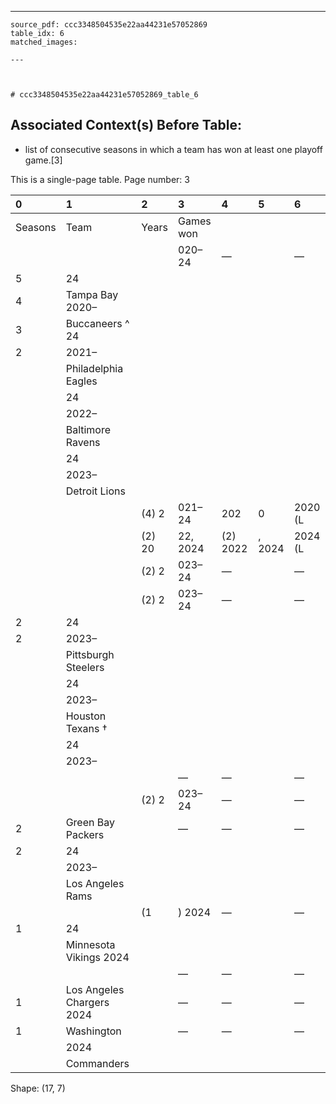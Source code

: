 ---
    source_pdf: ccc3348504535e22aa44231e57052869
    table_idx: 6
    matched_images:
    
    ---

    

    # ccc3348504535e22aa44231e57052869_table_6
## Associated Context(s) Before Table:
- list of consecutive seasons in which a team has won at least one playoff game.[3]

This is a single-page table. Page number: 3

| 0       | 1                         | 2      | 3         | 4        | 5      | 6       |
|:--------|:--------------------------|:-------|:----------|:---------|:-------|:--------|
| Seasons | Team                      | Years  | Games won |          |        |         |
|         |                           |        | 020–24    | —        |        | —       |
| 5       | 24                        |        |           |          |        |         |
| 4       | Tampa Bay 2020–           |        |           |          |        |         |
| 3       | Buccaneers ^ 24           |        |           |          |        |         |
| 2       | 2021–                     |        |           |          |        |         |
|         | Philadelphia Eagles       |        |           |          |        |         |
|         | 24                        |        |           |          |        |         |
|         | 2022–                     |        |           |          |        |         |
|         | Baltimore Ravens          |        |           |          |        |         |
|         | 24                        |        |           |          |        |         |
|         | 2023–                     |        |           |          |        |         |
|         | Detroit Lions             |        |           |          |        |         |
|         |                           | (4) 2  | 021–24    | 202      | 0      | 2020 (L |
|         |                           | (2) 20 | 22, 2024  | (2) 2022 | , 2024 | 2024 (L |
|         |                           | (2) 2  | 023–24    | —        |        | —       |
|         |                           | (2) 2  | 023–24    | —        |        | —       |
| 2       | 24                        |        |           |          |        |         |
| 2       | 2023–                     |        |           |          |        |         |
|         | Pittsburgh Steelers       |        |           |          |        |         |
|         | 24                        |        |           |          |        |         |
|         | 2023–                     |        |           |          |        |         |
|         | Houston Texans †          |        |           |          |        |         |
|         | 24                        |        |           |          |        |         |
|         | 2023–                     |        |           |          |        |         |
|         |                           |        | —         | —        |        | —       |
|         |                           | (2) 2  | 023–24    | —        |        | —       |
| 2       | Green Bay Packers         |        | —         | —        |        | —       |
| 2       | 24                        |        |           |          |        |         |
|         | 2023–                     |        |           |          |        |         |
|         | Los Angeles Rams          |        |           |          |        |         |
|         |                           | (1     | ) 2024    | —        |        | —       |
| 1       | 24                        |        |           |          |        |         |
|         | Minnesota Vikings 2024    |        |           |          |        |         |
|         |                           |        | —         | —        |        | —       |
| 1       | Los Angeles Chargers 2024 |        | —         | —        |        | —       |
| 1       | Washington                |        | —         | —        |        | —       |
|         | 2024                      |        |           |          |        |         |
|         | Commanders                |        |           |          |        |         |

Shape: (17, 7)

    